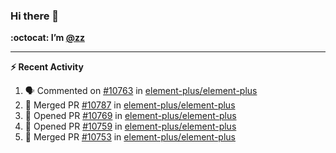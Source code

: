 ### Hi there 👋

**:octocat: I’m [@zz](https://github.com/holazz)**

---

**:zap: Recent Activity**

<!--START_SECTION:activity-->
1. 🗣 Commented on [#10763](https://github.com/element-plus/element-plus/issues/10763) in [element-plus/element-plus](https://github.com/element-plus/element-plus)
2. 🎉 Merged PR [#10787](https://github.com/element-plus/element-plus/pull/10787) in [element-plus/element-plus](https://github.com/element-plus/element-plus)
3. 💪 Opened PR [#10769](https://github.com/element-plus/element-plus/pull/10769) in [element-plus/element-plus](https://github.com/element-plus/element-plus)
4. 💪 Opened PR [#10759](https://github.com/element-plus/element-plus/pull/10759) in [element-plus/element-plus](https://github.com/element-plus/element-plus)
5. 🎉 Merged PR [#10753](https://github.com/element-plus/element-plus/pull/10753) in [element-plus/element-plus](https://github.com/element-plus/element-plus)
<!--END_SECTION:activity-->
